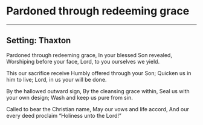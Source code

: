 # Pardoned through redeeming grace

***

## Setting: Thaxton

Pardoned through redeeming grace,
In your blessed Son revealed,
Worshiping before your face,
Lord, to you ourselves we yield.

This our sacrifice receive
Humbly offered through your Son;
Quicken us in him to live;
Lord, in us your will be done.

By the hallowed outward sign,
By the cleansing grace within,
Seal us with your own design;
Wash and keep us pure from sin.

Called to bear the Christian name,
May our vows and life accord,
And our every deed proclaim
“Holiness unto the Lord!”